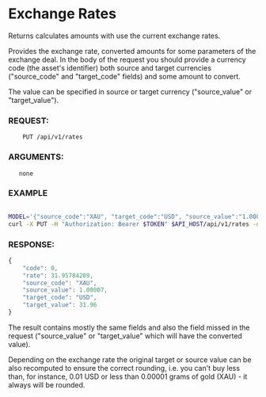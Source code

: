 # Exchange Rates

Returns calculates amounts with use the current exchange rates.

Provides the exchange rate, converted amounts for some parameters of the exchange deal. In the body of the request you should
provide a currency code (the asset's identifier) both source and target currencies ("source\_code" and "target\_code" fields)
and some amount to convert. 

The value can be specified in source or target currency ("source\_value" or "target\_value").

### REQUEST:

```
    PUT /api/v1/rates
```

### ARGUMENTS:
    
       none
       
### EXAMPLE

```bash

MODEL='{"source_code":"XAU", "target_code":"USD", "source_value":"1.00000"}'
curl -X PUT -H "Authorization: Bearer $TOKEN" $API_HOST/api/v1/rates -d $MODEL

```
 
### RESPONSE:

```javascript
{
    "code": 0,
    "rate": 31.95784209,
    "source_code": "XAU",
    "source_value": 1.00007,
    "target_code": "USD",
    "target_value": 31.96
}
```

The result contains mostly the same fields and also the field missed in the request ("source\_value" or "target\_value" which
will have the converted value).

Depending on the exchange rate the original target or source value can be also recomputed to ensure the correct rounding,
i.e. you can't buy less than, for instance, 0.01 USD or less than 0.00001 grams of gold (XAU) - it always will be rounded.

